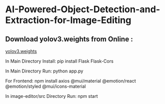 # AI-Powered-Object-Detection-and-Extraction-for-Image-Editing

## Download yolov3.weights from Online : 
[yolov3.weights](https://github.com/patrick013/Object-Detection---Yolov3/blob/master/model/yolov3.weights)

In Main Directory Install:
pip install Flask Flask-Cors


In Main Directory Run:
python app.py

For Frontend:
npm install axios @mui/material @emotion/react @emotion/styled @mui/icons-material

In image-editor/src Directory Run:
npm start


